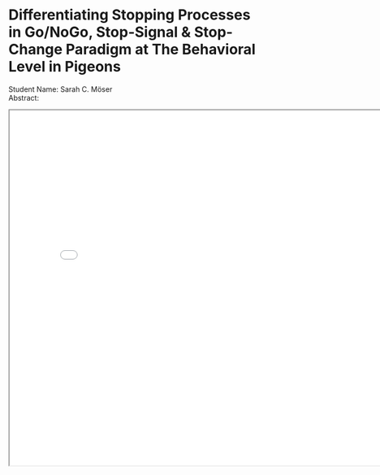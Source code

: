 # Differentiating Stopping Processes in Go/NoGo, Stop-Signal & Stop-Change Paradigm at The Behavioral Level in Pigeons
Student Name: Sarah C. Möser    
Abstract:    

<iframe width="800" height="700" src="POS_Poster2.pdf"></iframe>
